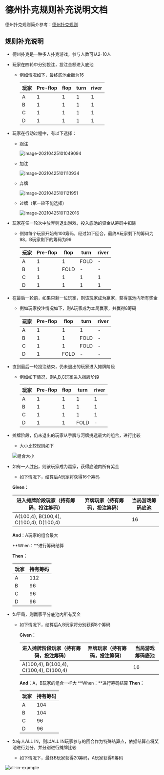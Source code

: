 # 德州扑克规则补充说明文档

德州扑克规则简介参考：[德州扑克规则](http://sports.163.com/special/poker_rule/ )

## 规则补充说明

- 德州扑克是⼀种多⼈扑克游戏，参与⼈数可从2-10⼈

- 玩家在四轮中分别投注，投注⾦额进⼊底池

  - 例如情况如下，最终底池金额为16

    | 玩家 | Pre-flop | flop | turn | river |
    | ---- | -------- | ---- | ---- | ----- |
    | A    | 1        | 1    | 1    | 1     |
    | B    | 1        | 1    | 1    | 1     |
    | C    | 1        | 1    | 1    | 1     |
    | D    | 1        | 1    | 1    | 1     |

- 玩家在行动过程中，有以下选择：

  - 跟注

    ![image-20210425101049094](/Users/fei/workspace/firenze-project/firenze-project-texas-holdem/README.assets/image-20210425101049094.png)

  - 加注

    ![image-20210425101110934](/Users/fei/workspace/firenze-project/firenze-project-texas-holdem/README.assets/image-20210425101110934.png)

  - 弃牌

    ![image-20210425101121951](/Users/fei/workspace/firenze-project/firenze-project-texas-holdem/README.assets/image-20210425101121951.png)

  - 过牌（第一轮不能选择）

    ![image-20210425101132016](/Users/fei/workspace/firenze-project/firenze-project-texas-holdem/README.assets/image-20210425101132016.png)

- 玩家在任⼀轮次中放弃则退出游戏，投⼊底池的资⾦从筹码中扣除

  - 例如每个玩家开始有100筹码，经过如下回合，最终A玩家剩下的筹码为98，B玩家剩下的筹码为99

    | 玩家 | Pre-flop | flop | turn | river |
    | ---- | -------- | ---- | ---- | ----- |
    | A    | 1        | 1    | FOLD | -     |
    | B    | 1        | FOLD | -    | -     |
    | C    | 1        | 1    | 1    | 1     |
    | D    | 1        | 1    | 1    | 1     |

- 在最后⼀轮前，如果只剩⼀位玩家，则该玩家成为赢家，获得底池内所有奖⾦

  - 例如玩家投注情况如下，则A玩家成为本局赢家，共赢得8筹码

    | 玩家 | Pre-flop | flop | turn | river |
    | ---- | -------- | ---- | ---- | ----- |
    | A    | 1        | 1    | 1    | -     |
    | B    | 1        | 1    | FOLD | -     |
    | C    | 1        | 1    | FOLD | -     |
    | D    | 1        | FOLD | -    | -     |
  
- 直到最后⼀轮投注结束，仍未退出的玩家进⼊摊牌阶段

  - 例如如下情况，则A,B,C玩家进入摊牌阶段

    | 玩家 | Pre-flop | flop | turn | river |
    | ---- | -------- | ---- | ---- | ----- |
    | A    | 1        | 1    | 1    | 1     |
    | B    | 1        | 1    | 1    | 1     |
    | C    | 1        | 1    | 1    | 1     |
    | D    | 1        | 1    | FOLD | -     |

- 摊牌阶段，仍未退出的玩家从⼿牌与河牌挑选最⼤的组合，进⾏⽐较

  - 大小比较规则如下

  ![组合大小](http://static.ws.126.net/sports/2014/10/16/201410161826390d1e8.png)

- 如有⼀⼈胜出，则该玩家成为赢家，获得底池内所有奖⾦

  - 如下情况下，结算后A玩家将获得16个筹码

  **Given：**

  | 进入摊牌阶段玩家（持有筹码，投注筹码） | 弃牌玩家（持有筹码，投注筹码） | 当局游戏筹码底池 |
  | -------------------------------------- | ------------------------------ | ---------------- |
  | A(100,4), B(100,4), C(100,4), D(100,4) |                                | 16               |

  **And**：A玩家的组合最大

  **When：**进行筹码结算

  **Then：**
  
  | 玩家 | 持有筹码 |
  | ---- | -------- |
  | A    | 112      |
  | B    | 96       |
  | C    | 96       |
  | D    | 96       |
  


- 如平局，则赢家平分底池内所有奖⾦


  - 如下情况下，结算后A,B玩家将分别获得8个筹码

    **Given：**
    
    | 进入摊牌阶段玩家（持有筹码，投注筹码） | 弃牌玩家（持有筹码，投注筹码） | 当局游戏筹码底池 |
    | -------------------------------------- | ------------------------------ | ---------------- |
    | A(100,4), B(100,4), C(100,4), D(100,4) |                                | 16               |
    
    **And**：A，B玩家的组合一样大
    **When：**进行筹码结算
    **Then：**
    
    | 玩家 | 持有筹码 |
    | ---- | -------- |
    | A    | 104      |
    | B    | 104      |
    | C    | 96       |
    | D    | 96       |

- 如有人ALL IN，则以ALL IN玩家参与的回合作为特殊结算点，依据结算点将奖池进行划分，并分别进行摊牌比较
  - 如下情况下，最终B玩家获得20筹码，A玩家获得9筹码

![all-in-example](/Users/fei/workspace/firenze-project/firenze-project-texas-holdem/README.assets/image-20210425092320352.png)

